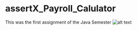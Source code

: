 # assertX_Payroll_Calulator
This was the first assignment of the Java Semester
![alt text](http://url/to/img.png)
